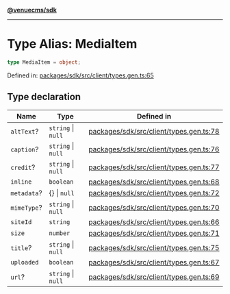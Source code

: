 [**@venuecms/sdk**](../Index.md)

***

# Type Alias: MediaItem

```ts
type MediaItem = object;
```

Defined in: [packages/sdk/src/client/types.gen.ts:65](https://github.com/venuecms/sdk/blob/9df621babf2d64de41bd45733e16986e94017e8a/packages/sdk/src/client/types.gen.ts#L65)

## Type declaration

| Name | Type | Defined in |
| ------ | ------ | ------ |
| <a id="alttext"></a> `altText`? | `string` \| `null` | [packages/sdk/src/client/types.gen.ts:78](https://github.com/venuecms/sdk/blob/9df621babf2d64de41bd45733e16986e94017e8a/packages/sdk/src/client/types.gen.ts#L78) |
| <a id="caption"></a> `caption`? | `string` \| `null` | [packages/sdk/src/client/types.gen.ts:76](https://github.com/venuecms/sdk/blob/9df621babf2d64de41bd45733e16986e94017e8a/packages/sdk/src/client/types.gen.ts#L76) |
| <a id="credit"></a> `credit`? | `string` \| `null` | [packages/sdk/src/client/types.gen.ts:77](https://github.com/venuecms/sdk/blob/9df621babf2d64de41bd45733e16986e94017e8a/packages/sdk/src/client/types.gen.ts#L77) |
| <a id="inline"></a> `inline` | `boolean` | [packages/sdk/src/client/types.gen.ts:68](https://github.com/venuecms/sdk/blob/9df621babf2d64de41bd45733e16986e94017e8a/packages/sdk/src/client/types.gen.ts#L68) |
| <a id="metadata"></a> `metadata`? | \{\} \| `null` | [packages/sdk/src/client/types.gen.ts:72](https://github.com/venuecms/sdk/blob/9df621babf2d64de41bd45733e16986e94017e8a/packages/sdk/src/client/types.gen.ts#L72) |
| <a id="mimetype"></a> `mimeType`? | `string` \| `null` | [packages/sdk/src/client/types.gen.ts:70](https://github.com/venuecms/sdk/blob/9df621babf2d64de41bd45733e16986e94017e8a/packages/sdk/src/client/types.gen.ts#L70) |
| <a id="siteid"></a> `siteId` | `string` | [packages/sdk/src/client/types.gen.ts:66](https://github.com/venuecms/sdk/blob/9df621babf2d64de41bd45733e16986e94017e8a/packages/sdk/src/client/types.gen.ts#L66) |
| <a id="size"></a> `size` | `number` | [packages/sdk/src/client/types.gen.ts:71](https://github.com/venuecms/sdk/blob/9df621babf2d64de41bd45733e16986e94017e8a/packages/sdk/src/client/types.gen.ts#L71) |
| <a id="title"></a> `title`? | `string` \| `null` | [packages/sdk/src/client/types.gen.ts:75](https://github.com/venuecms/sdk/blob/9df621babf2d64de41bd45733e16986e94017e8a/packages/sdk/src/client/types.gen.ts#L75) |
| <a id="uploaded"></a> `uploaded` | `boolean` | [packages/sdk/src/client/types.gen.ts:67](https://github.com/venuecms/sdk/blob/9df621babf2d64de41bd45733e16986e94017e8a/packages/sdk/src/client/types.gen.ts#L67) |
| <a id="url"></a> `url`? | `string` \| `null` | [packages/sdk/src/client/types.gen.ts:69](https://github.com/venuecms/sdk/blob/9df621babf2d64de41bd45733e16986e94017e8a/packages/sdk/src/client/types.gen.ts#L69) |
